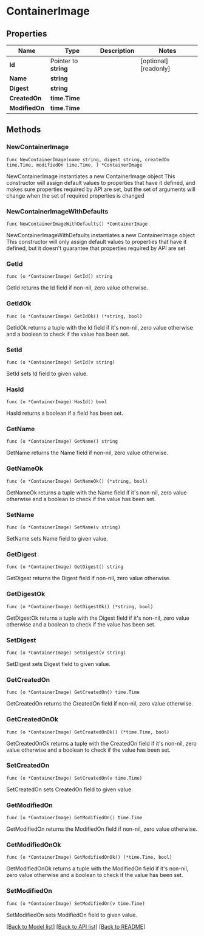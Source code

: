 # ContainerImage

## Properties

Name | Type | Description | Notes
------------ | ------------- | ------------- | -------------
**Id** | Pointer to **string** |  | [optional] [readonly] 
**Name** | **string** |  | 
**Digest** | **string** |  | 
**CreatedOn** | **time.Time** |  | 
**ModifiedOn** | **time.Time** |  | 

## Methods

### NewContainerImage

`func NewContainerImage(name string, digest string, createdOn time.Time, modifiedOn time.Time, ) *ContainerImage`

NewContainerImage instantiates a new ContainerImage object
This constructor will assign default values to properties that have it defined,
and makes sure properties required by API are set, but the set of arguments
will change when the set of required properties is changed

### NewContainerImageWithDefaults

`func NewContainerImageWithDefaults() *ContainerImage`

NewContainerImageWithDefaults instantiates a new ContainerImage object
This constructor will only assign default values to properties that have it defined,
but it doesn't guarantee that properties required by API are set

### GetId

`func (o *ContainerImage) GetId() string`

GetId returns the Id field if non-nil, zero value otherwise.

### GetIdOk

`func (o *ContainerImage) GetIdOk() (*string, bool)`

GetIdOk returns a tuple with the Id field if it's non-nil, zero value otherwise
and a boolean to check if the value has been set.

### SetId

`func (o *ContainerImage) SetId(v string)`

SetId sets Id field to given value.

### HasId

`func (o *ContainerImage) HasId() bool`

HasId returns a boolean if a field has been set.

### GetName

`func (o *ContainerImage) GetName() string`

GetName returns the Name field if non-nil, zero value otherwise.

### GetNameOk

`func (o *ContainerImage) GetNameOk() (*string, bool)`

GetNameOk returns a tuple with the Name field if it's non-nil, zero value otherwise
and a boolean to check if the value has been set.

### SetName

`func (o *ContainerImage) SetName(v string)`

SetName sets Name field to given value.


### GetDigest

`func (o *ContainerImage) GetDigest() string`

GetDigest returns the Digest field if non-nil, zero value otherwise.

### GetDigestOk

`func (o *ContainerImage) GetDigestOk() (*string, bool)`

GetDigestOk returns a tuple with the Digest field if it's non-nil, zero value otherwise
and a boolean to check if the value has been set.

### SetDigest

`func (o *ContainerImage) SetDigest(v string)`

SetDigest sets Digest field to given value.


### GetCreatedOn

`func (o *ContainerImage) GetCreatedOn() time.Time`

GetCreatedOn returns the CreatedOn field if non-nil, zero value otherwise.

### GetCreatedOnOk

`func (o *ContainerImage) GetCreatedOnOk() (*time.Time, bool)`

GetCreatedOnOk returns a tuple with the CreatedOn field if it's non-nil, zero value otherwise
and a boolean to check if the value has been set.

### SetCreatedOn

`func (o *ContainerImage) SetCreatedOn(v time.Time)`

SetCreatedOn sets CreatedOn field to given value.


### GetModifiedOn

`func (o *ContainerImage) GetModifiedOn() time.Time`

GetModifiedOn returns the ModifiedOn field if non-nil, zero value otherwise.

### GetModifiedOnOk

`func (o *ContainerImage) GetModifiedOnOk() (*time.Time, bool)`

GetModifiedOnOk returns a tuple with the ModifiedOn field if it's non-nil, zero value otherwise
and a boolean to check if the value has been set.

### SetModifiedOn

`func (o *ContainerImage) SetModifiedOn(v time.Time)`

SetModifiedOn sets ModifiedOn field to given value.



[[Back to Model list]](../README.md#documentation-for-models) [[Back to API list]](../README.md#documentation-for-api-endpoints) [[Back to README]](../README.md)


